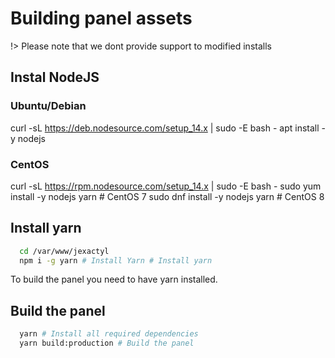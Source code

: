 # Building panel assets

!> Please note that we dont provide support to modified installs

## Instal NodeJS
### Ubuntu/Debian
curl -sL https://deb.nodesource.com/setup_14.x | sudo -E bash -
apt install -y nodejs

### CentOS
curl -sL https://rpm.nodesource.com/setup_14.x | sudo -E bash -
sudo yum install -y nodejs yarn # CentOS 7
sudo dnf install -y nodejs yarn # CentOS 8

## Install yarn
```bash
  cd /var/www/jexactyl
  npm i -g yarn # Install Yarn # Install yarn
```
To build the panel you need to have yarn installed.

## Build the panel
```bash
  yarn # Install all required dependencies
  yarn build:production # Build the panel
```
